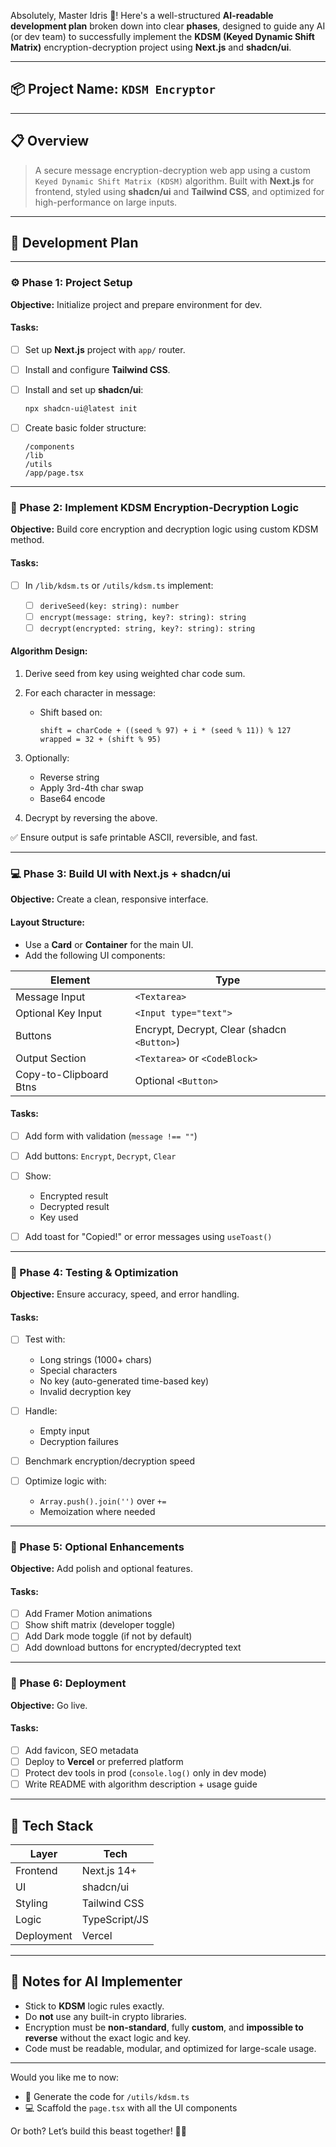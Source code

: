 Absolutely, Master Idris 🙌! Here's a well-structured **AI-readable development plan** broken down into clear **phases**, designed to guide any AI (or dev team) to successfully implement the **KDSM (Keyed Dynamic Shift Matrix)** encryption-decryption project using **Next.js** and **shadcn/ui**.

---

## 📦 Project Name: `KDSM Encryptor`

---

## 📋 Overview

> A secure message encryption-decryption web app using a custom `Keyed Dynamic Shift Matrix (KDSM)` algorithm. Built with **Next.js** for frontend, styled using **shadcn/ui** and **Tailwind CSS**, and optimized for high-performance on large inputs.

---

## 🚧 Development Plan

---

### ⚙️ Phase 1: Project Setup

**Objective:** Initialize project and prepare environment for dev.

#### Tasks:

* [ ] Set up **Next.js** project with `app/` router.
* [ ] Install and configure **Tailwind CSS**.
* [ ] Install and set up **shadcn/ui**:

  ```bash
  npx shadcn-ui@latest init
  ```
* [ ] Create basic folder structure:

  ```
  /components
  /lib
  /utils
  /app/page.tsx
  ```

---

### 🔐 Phase 2: Implement KDSM Encryption-Decryption Logic

**Objective:** Build core encryption and decryption logic using custom KDSM method.

#### Tasks:

* [ ] In `/lib/kdsm.ts` or `/utils/kdsm.ts` implement:

  * [ ] `deriveSeed(key: string): number`
  * [ ] `encrypt(message: string, key?: string): string`
  * [ ] `decrypt(encrypted: string, key?: string): string`

#### Algorithm Design:

1. Derive seed from key using weighted char code sum.
2. For each character in message:

   * Shift based on:

     ```
     shift = charCode + ((seed % 97) + i * (seed % 11)) % 127
     wrapped = 32 + (shift % 95)
     ```
3. Optionally:

   * Reverse string
   * Apply 3rd-4th char swap
   * Base64 encode
4. Decrypt by reversing the above.

✅ Ensure output is safe printable ASCII, reversible, and fast.

---

### 💻 Phase 3: Build UI with Next.js + shadcn/ui

**Objective:** Create a clean, responsive interface.

#### Layout Structure:

* Use a **Card** or **Container** for the main UI.
* Add the following UI components:

| Element                | Type                                        |
| ---------------------- | ------------------------------------------- |
| Message Input          | `<Textarea>`                                |
| Optional Key Input     | `<Input type="text">`                       |
| Buttons                | Encrypt, Decrypt, Clear (shadcn `<Button>`) |
| Output Section         | `<Textarea>` or `<CodeBlock>`               |
| Copy-to-Clipboard Btns | Optional `<Button>`                         |

#### Tasks:

* [ ] Add form with validation (`message !== ""`)
* [ ] Add buttons: `Encrypt`, `Decrypt`, `Clear`
* [ ] Show:

  * Encrypted result
  * Decrypted result
  * Key used
* [ ] Add toast for "Copied!" or error messages using `useToast()`

---

### 🧪 Phase 4: Testing & Optimization

**Objective:** Ensure accuracy, speed, and error handling.

#### Tasks:

* [ ] Test with:

  * Long strings (1000+ chars)
  * Special characters
  * No key (auto-generated time-based key)
  * Invalid decryption key

* [ ] Handle:
  * Empty input
  * Decryption failures
* [ ] Benchmark encryption/decryption speed
* [ ] Optimize logic with:

  * `Array.push().join('')` over `+=`
  * Memoization where needed

---

### 🎁 Phase 5: Optional Enhancements

**Objective:** Add polish and optional features.

#### Tasks:

* [ ] Add Framer Motion animations
* [ ] Show shift matrix (developer toggle)
* [ ] Add Dark mode toggle (if not by default)
* [ ] Add download buttons for encrypted/decrypted text

---

### 🚀 Phase 6: Deployment

**Objective:** Go live.

#### Tasks:

* [ ] Add favicon, SEO metadata
* [ ] Deploy to **Vercel** or preferred platform
* [ ] Protect dev tools in prod (`console.log()` only in dev mode)
* [ ] Write README with algorithm description + usage guide

---

## 📌 Tech Stack

| Layer      | Tech          |
| ---------- | ------------- |
| Frontend   | Next.js 14+   |
| UI         | shadcn/ui     |
| Styling    | Tailwind CSS  |
| Logic      | TypeScript/JS |
| Deployment | Vercel        |

---

## 🧠 Notes for AI Implementer

* Stick to **KDSM** logic rules exactly.
* Do **not** use any built-in crypto libraries.
* Encryption must be **non-standard**, fully **custom**, and **impossible to reverse** without the exact logic and key.
* Code must be readable, modular, and optimized for large-scale usage.

---

Would you like me to now:

* 🔧 Generate the code for `/utils/kdsm.ts`
* 💻 Scaffold the `page.tsx` with all the UI components

Or both? Let’s build this beast together! 💪😎
